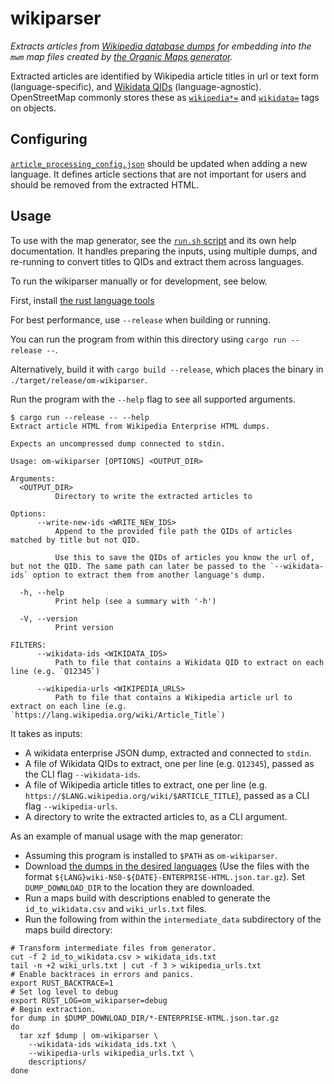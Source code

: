 # wikiparser

_Extracts articles from [Wikipedia database dumps](https://en.wikipedia.org/wiki/Wikipedia:Database_download) for embedding into the `mwm` map files created by [the Organic Maps generator](https://github.com/organicmaps/organicmaps/blob/master/tools/python/maps_generator/README.md)._

Extracted articles are identified by Wikipedia article titles in url or text form (language-specific), and [Wikidata QIDs](https://www.wikidata.org/wiki/Wikidata:Glossary#QID) (language-agnostic).
OpenStreetMap commonly stores these as [`wikipedia*=`](https://wiki.openstreetmap.org/wiki/Key:wikipedia) and [`wikidata=`](https://wiki.openstreetmap.org/wiki/Key:wikidata) tags on objects.

## Configuring

[`article_processing_config.json`](article_processing_config.json) should be updated when adding a new language.
It defines article sections that are not important for users and should be removed from the extracted HTML.

## Usage

To use with the map generator, see the [`run.sh` script](run.sh) and its own help documentation.
It handles preparing the inputs, using multiple dumps, and re-running to convert titles to QIDs and extract them across languages.

To run the wikiparser manually or for development, see below.

First, install [the rust language tools](https://www.rust-lang.org/)

For best performance, use `--release` when building or running.

You can run the program from within this directory using `cargo run --release --`.

Alternatively, build it with `cargo build --release`, which places the binary in `./target/release/om-wikiparser`.

Run the program with the `--help` flag to see all supported arguments.

```
$ cargo run --release -- --help
Extract article HTML from Wikipedia Enterprise HTML dumps.

Expects an uncompressed dump connected to stdin.

Usage: om-wikiparser [OPTIONS] <OUTPUT_DIR>

Arguments:
  <OUTPUT_DIR>
          Directory to write the extracted articles to

Options:
      --write-new-ids <WRITE_NEW_IDS>
          Append to the provided file path the QIDs of articles matched by title but not QID.

          Use this to save the QIDs of articles you know the url of, but not the QID. The same path can later be passed to the `--wikidata-ids` option to extract them from another language's dump.

  -h, --help
          Print help (see a summary with '-h')

  -V, --version
          Print version

FILTERS:
      --wikidata-ids <WIKIDATA_IDS>
          Path to file that contains a Wikidata QID to extract on each line (e.g. `Q12345`)

      --wikipedia-urls <WIKIPEDIA_URLS>
          Path to file that contains a Wikipedia article url to extract on each line (e.g. `https://lang.wikipedia.org/wiki/Article_Title`)
```

It takes as inputs:
- A wikidata enterprise JSON dump, extracted and connected to `stdin`.
- A file of Wikidata QIDs to extract, one per line (e.g. `Q12345`), passed as the CLI flag `--wikidata-ids`.
- A file of Wikipedia article titles to extract, one per line (e.g. `https://$LANG.wikipedia.org/wiki/$ARTICLE_TITLE`), passed as a CLI flag `--wikipedia-urls`.
- A directory to write the extracted articles to, as a CLI argument.

As an example of manual usage with the map generator:
- Assuming this program is installed to `$PATH` as `om-wikiparser`.
- Download [the dumps in the desired languages](https://dumps.wikimedia.org/other/enterprise_html/runs/) (Use the files with the format `${LANG}wiki-NS0-${DATE}-ENTERPRISE-HTML.json.tar.gz`).
  Set `DUMP_DOWNLOAD_DIR` to the location they are downloaded.
- Run a maps build with descriptions enabled to generate the `id_to_wikidata.csv` and `wiki_urls.txt` files.
- Run the following from within the `intermediate_data` subdirectory of the maps build directory:

```shell
# Transform intermediate files from generator.
cut -f 2 id_to_wikidata.csv > wikidata_ids.txt
tail -n +2 wiki_urls.txt | cut -f 3 > wikipedia_urls.txt
# Enable backtraces in errors and panics.
export RUST_BACKTRACE=1
# Set log level to debug
export RUST_LOG=om_wikiparser=debug
# Begin extraction.
for dump in $DUMP_DOWNLOAD_DIR/*-ENTERPRISE-HTML.json.tar.gz
do
  tar xzf $dump | om-wikiparser \
    --wikidata-ids wikidata_ids.txt \
    --wikipedia-urls wikipedia_urls.txt \
    descriptions/
done
```
